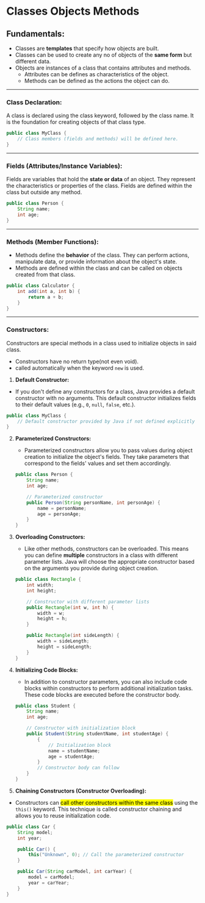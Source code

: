 # Classes Objects Methods

## Fundamentals:
 - Classes are **templates**  that specify how objects are built.  
 - Classes can be used to create any no of objects of the **same form**  but different data.  
  - Objects are instances of a  class that contains attributes and methods.
    - Attributes can be defines as characteristics of the object.
    - Methods can be defined as the actions the object can do.
---

### Class Declaration:
A class is declared using the class keyword, followed by the class name. It is the foundation for creating objects of that class type.

```java
public class MyClass {
    // Class members (fields and methods) will be defined here.
}
```
---
### Fields (Attributes/Instance Variables):

Fields are variables that hold the **state or data** of an object. They represent the characteristics or properties of the class. Fields are defined within the class but outside any method.

```java
public class Person {
    String name;
    int age;
}
```
---

### Methods (Member Functions):

- Methods define the **behavior** of the class. They can perform actions, manipulate data, or   provide information about the object's state.  
- Methods are defined within the class and can be called on objects created from that class.

```java
public class Calculator {
    int add(int a, int b) {
        return a + b;
    }
}
```
---

### Constructors:

Constructors are special methods in a class used to initialize objects in said class.
- Constructors have no return type(not even void).
- called automatically when the keyword `new` is used.

1. **Default Constructor:**
  - If you don't define any constructors for a class, Java provides a default constructor with no arguments. This default constructor initializes fields to their default values (e.g., `0`, `null`, `false`, etc.).

   ```java
   public class MyClass {
       // Default constructor provided by Java if not defined explicitly
   }
   ```

2. **Parameterized Constructors:**
   - Parameterized constructors allow you to pass values during object creation to initialize the object's fields. They take parameters that correspond to the fields' values and set them accordingly.

   ```java
   public class Person {
       String name;
       int age;

       // Parameterized constructor
       public Person(String personName, int personAge) {
           name = personName;
           age = personAge;
       }
   }
   ```

3. **Overloading Constructors:**
   - Like other methods, constructors can be overloaded. This means you can define **multiple** constructors in a class with different parameter lists. Java will choose the appropriate constructor based on the arguments you provide during object creation.

   ```java
   public class Rectangle {
       int width;
       int height;

       // Constructor with different parameter lists
       public Rectangle(int w, int h) {
           width = w;
           height = h;
       }

       public Rectangle(int sideLength) {
           width = sideLength;
           height = sideLength;
       }
   }
   ```

4. **Initializing Code Blocks:**  
   - In addition to constructor parameters, you can also include code blocks within constructors to perform additional initialization tasks. These code blocks are executed before the constructor body.

   ```java
   public class Student {
       String name;
       int age;

       // Constructor with initialization block
       public Student(String studentName, int studentAge) {
           {
               // Initialization block
               name = studentName;
               age = studentAge;
           }
           // Constructor body can follow
       }
   }
   ```

5. **Chaining Constructors (Constructor Overloading):**  
  -  Constructors can <mark>call other constructors within the same class</mark> using the `this()` keyword. This technique is called constructor chaining and allows you to reuse initialization code.

   ```java
   public class Car {
       String model;
       int year;

       public Car() {
           this("Unknown", 0); // Call the parameterized constructor
       }

       public Car(String carModel, int carYear) {
           model = carModel;
           year = carYear;
       }
   }
   ```